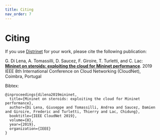 ```yaml
---
title: Citing
nav_order: 7
---
```


# Citing

If you use [Distrinet](distrinet-emu.github.io) for your work, please cite the following publication:

G. Di Lena, A. Tomassilli, D. Saucez, F. Giroire, T. Turletti, and C. Lac: [**Mininet on steroids: exploiting the cloud for Mininet performance**](). 2019 IEEE 8th International Conference on Cloud Networking (CloudNet), Coimbra, Portugal

Bibtex:

```
@inproceedings{dilena2019mininet,
  title={Mininet on steroids: exploiting the cloud for Mininet performance},
  author={Di Lena, Giuseppe and Tomassilli, Andrea and Saucez, Damien and Giroire, Frederic and Turletti, Thierry and Lac, Chidung},
  booktitle={IEEE CloudNet 2019},
  volume={8},
  year={2019},
  organization={IEEE}
}
```

